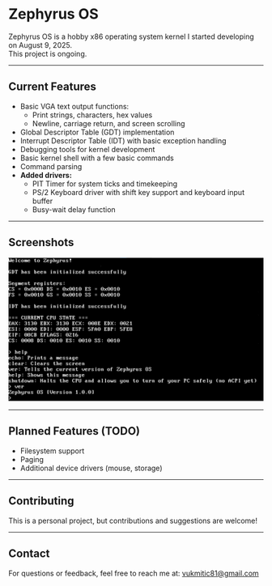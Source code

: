 # Zephyrus OS

Zephyrus OS is a hobby x86 operating system kernel I started developing on August 9, 2025.  
This project is ongoing.

---

## Current Features

- Basic VGA text output functions:  
  - Print strings, characters, hex values  
  - Newline, carriage return, and screen scrolling  
- Global Descriptor Table (GDT) implementation  
- Interrupt Descriptor Table (IDT) with basic exception handling  
- Debugging tools for kernel development 
- Basic kernel shell with a few basic commands 
- Command parsing
- **Added drivers:**  
  - PIT Timer for system ticks and timekeeping  
  - PS/2 Keyboard driver with shift key support and keyboard input buffer
  - Busy-wait delay function  

---

## Screenshots

![Current progress](Screenshots/currentProgress.png)

---

## Planned Features (TODO)

- Filesystem support  
- Paging
- Additional device drivers (mouse, storage)   

---

## Contributing
This is a personal project, but contributions and suggestions are welcome!

---

## Contact

For questions or feedback, feel free to reach me at: vukmitic81@gmail.com